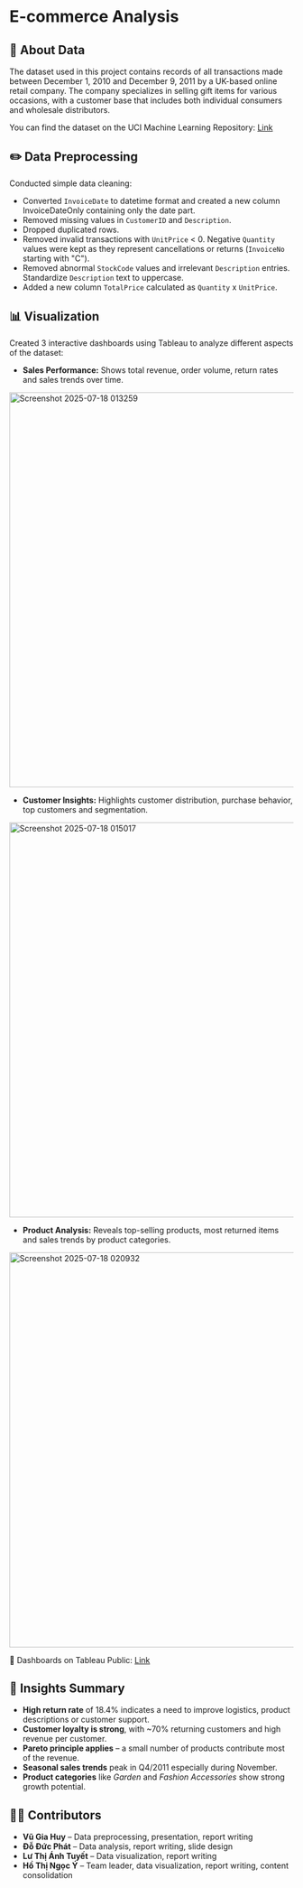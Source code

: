 # E-commerce Analysis 
## 📂 About Data 
The dataset used in this project contains records of all transactions made between December 1, 2010 and December 9, 2011 by a UK-based online retail company. The company specializes in selling gift items for various occasions, with a customer base that includes both individual consumers and wholesale distributors. 

You can find the dataset on the UCI Machine Learning Repository: [Link](https://archive.ics.uci.edu/dataset/352/online+retail)

## ✏️ Data Preprocessing
Conducted simple data cleaning:

- Converted `InvoiceDate` to datetime format and created a new column InvoiceDateOnly containing only the date part.
- Removed missing values in `CustomerID` and `Description`.
- Dropped duplicated rows.
- Removed invalid transactions with `UnitPrice` < 0. Negative `Quantity` values were kept as they represent cancellations or returns (`InvoiceNo` starting with "C").
- Removed abnormal `StockCode` values and irrelevant `Description` entries. Standardize `Description` text to uppercase.
- Added a new column `TotalPrice` calculated as `Quantity` x `UnitPrice`.

## 📊 Visualization
Created 3 interactive dashboards using Tableau to analyze different aspects of the dataset: 

- **Sales Performance:** Shows total revenue, order volume, return rates and sales trends over time.
<img width="1200" height="700" alt="Screenshot 2025-07-18 013259" src="https://github.com/user-attachments/assets/ed2b9a6b-a0b8-4518-816c-8fa72933553c" />

- **Customer Insights:** Highlights customer distribution, purchase behavior, top customers and segmentation.
<img width="1200" height="700" alt="Screenshot 2025-07-18 015017" src="https://github.com/user-attachments/assets/8ea055c5-61e3-4977-87c1-98fba28babbe" />

- **Product Analysis:** Reveals top-selling products, most returned items and sales trends by product categories.
<img width="1200" height="700" alt="Screenshot 2025-07-18 020932" src="https://github.com/user-attachments/assets/64e6b00f-08f5-41f6-9d27-0068dea948a0" />


📎 Dashboards on Tableau Public: [Link](https://public.tableau.com/views/E-commerceAnalysis_17557736653250/SalesPerformance?:language=en-US&:sid=&:redirect=auth&:display_count=n&:origin=viz_share_link)

## 🧠 Insights Summary
- **High return rate** of 18.4% indicates a need to improve logistics, product descriptions or customer support.
- **Customer loyalty is strong**, with ~70% returning customers and high revenue per customer.  
- **Pareto principle applies** – a small number of products contribute most of the revenue.  
- **Seasonal sales trends** peak in Q4/2011 especially during November.
- **Product categories** like *Garden* and *Fashion Accessories* show strong growth potential.

## 👨‍💻 Contributors
- **Vũ Gia Huy** – Data preprocessing, presentation, report writing  
- **Đỗ Đức Phát** – Data analysis, report writing, slide design  
- **Lư Thị Ánh Tuyết** – Data visualization, report writing  
- **Hồ Thị Ngọc Ý** – Team leader, data visualization, report writing, content consolidation
